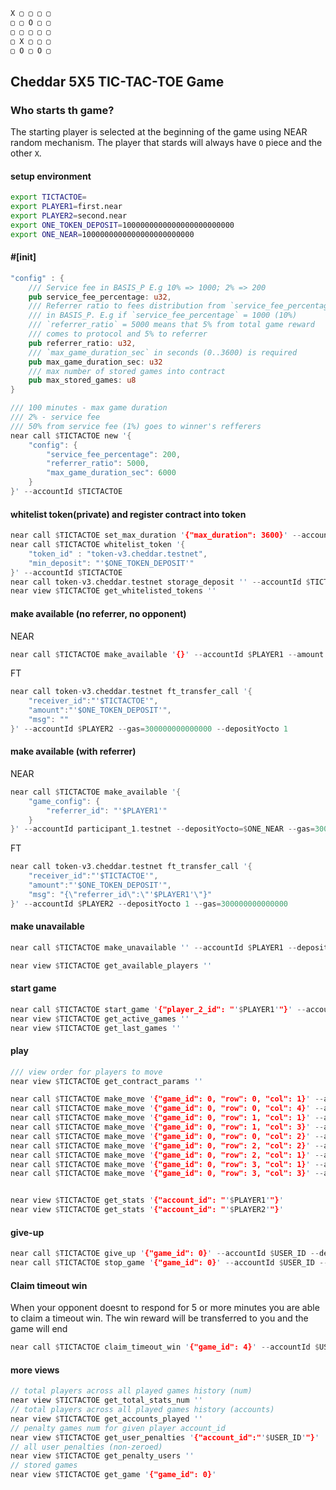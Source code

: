 ```rust
X ▢ ▢ ▢ ▢
▢ ▢ O ▢ ▢
▢ ▢ ▢ ▢ ▢
▢ X ▢ ▢ ▢
▢ O ▢ O ▢
```

## Cheddar 5X5 TIC-TAC-TOE Game

### Who starts th game?
The starting player is selected at the beginning of the game using NEAR random mechanism. The player that stards will always have `O` piece and the other `X`.

#### setup environment
```sh
export TICTACTOE=
export PLAYER1=first.near
export PLAYER2=second.near
export ONE_TOKEN_DEPOSIT=1000000000000000000000000
export ONE_NEAR=1000000000000000000000000
```
#### #[init]
```rust
"config" : {
    /// Service fee in BASIS_P E.g 10% => 1000; 2% => 200
    pub service_fee_percentage: u32,
    /// Referrer ratio to fees distribution from `service_fee_percentage`
    /// in BASIS_P. E.g if `service_fee_percentage` = 1000 (10%)
    /// `referrer_ratio` = 5000 means that 5% from total game reward
    /// comes to protocol and 5% to referrer
    pub referrer_ratio: u32,
    /// `max_game_duration_sec` in seconds (0..3600) is required 
    pub max_game_duration_sec: u32
    /// max number of stored games into contract
    pub max_stored_games: u8
}
```
```rust
/// 100 minutes - max game duration
/// 2% - service fee
/// 50% from service fee (1%) goes to winner's refferers
near call $TICTACTOE new '{
    "config": {
        "service_fee_percentage": 200,
        "referrer_ratio": 5000,
        "max_game_duration_sec": 6000
    }
}' --accountId $TICTACTOE
```

#### whitelist token(private) and register contract into token
```rust
near call $TICTACTOE set_max_duration '{"max_duration": 3600}' --accountId $TICTACTOE
near call $TICTACTOE whitelist_token '{
    "token_id" : "token-v3.cheddar.testnet",
    "min_deposit": "'$ONE_TOKEN_DEPOSIT'"
}' --accountId $TICTACTOE
near call token-v3.cheddar.testnet storage_deposit '' --accountId $TICTACTOE --amount 0.0125
near view $TICTACTOE get_whitelisted_tokens ''
```

#### make available (no referrer, no opponent)
NEAR
```rust
near call $TICTACTOE make_available '{}' --accountId $PLAYER1 --amount 1 --gas=300000000000000
```
FT
```rust
near call token-v3.cheddar.testnet ft_transfer_call '{
    "receiver_id":"'$TICTACTOE'",
    "amount":"'$ONE_TOKEN_DEPOSIT'",
    "msg": ""
}' --accountId $PLAYER2 --gas=300000000000000 --depositYocto 1
```

#### make available (with referrer)
NEAR
```rust
near call $TICTACTOE make_available '{
    "game_config": {
        "referrer_id": "'$PLAYER1'"
    }
}' --accountId participant_1.testnet --depositYocto=$ONE_NEAR --gas=300000000000000
```
FT
```rust
near call token-v3.cheddar.testnet ft_transfer_call '{
    "receiver_id":"'$TICTACTOE'",
    "amount":"'$ONE_TOKEN_DEPOSIT'",
    "msg": "{\"referrer_id\":\"'$PLAYER1'\"}"
}' --accountId $PLAYER2 --depositYocto 1 --gas=300000000000000
```
#### make unavailable
```rust
near call $TICTACTOE make_unavailable '' --accountId $PLAYER1 --depositYocto=1 --gas=300000000000000
```

```rust
near view $TICTACTOE get_available_players ''
```

#### start game
```rust
near call $TICTACTOE start_game '{"player_2_id": "'$PLAYER1'"}' --accountId $PLAYER2
near view $TICTACTOE get_active_games ''
near view $TICTACTOE get_last_games ''

```

#### play
```rust
/// view order for players to move
near view $TICTACTOE get_contract_params ''

near call $TICTACTOE make_move '{"game_id": 0, "row": 0, "col": 1}' --accountId $PLAYER1 --gas 300000000000000
near call $TICTACTOE make_move '{"game_id": 0, "row": 0, "col": 4}' --accountId $PLAYER2 --gas 300000000000000
near call $TICTACTOE make_move '{"game_id": 0, "row": 1, "col": 1}' --accountId $PLAYER1 --gas 300000000000000
near call $TICTACTOE make_move '{"game_id": 0, "row": 1, "col": 3}' --accountId $PLAYER2 --gas 300000000000000
near call $TICTACTOE make_move '{"game_id": 0, "row": 0, "col": 2}' --accountId $PLAYER1 --gas 300000000000000
near call $TICTACTOE make_move '{"game_id": 0, "row": 2, "col": 2}' --accountId $PLAYER2 --gas 300000000000000
near call $TICTACTOE make_move '{"game_id": 0, "row": 2, "col": 1}' --accountId $PLAYER1 --gas 300000000000000
near call $TICTACTOE make_move '{"game_id": 0, "row": 3, "col": 1}' --accountId $PLAYER2 --gas 300000000000000
near call $TICTACTOE make_move '{"game_id": 0, "row": 3, "col": 3}' --accountId $PLAYER1 --gas 300000000000000


near view $TICTACTOE get_stats '{"account_id": "'$PLAYER1'"}'
near view $TICTACTOE get_stats '{"account_id": "'$PLAYER2'"}'
```
#### give-up
```rust
near call $TICTACTOE give_up '{"game_id": 0}' --accountId $USER_ID --depositYocto 1 --gas=300000000000000
near call $TICTACTOE stop_game '{"game_id": 0}' --accountId $USER_ID --gas=300000000000000
```

#### Claim timeout win
When your opponent doesnt to respond for 5 or more minutes you are able to claim a timeout win. The win reward will be transferred to you and the game will end
```rust
near call $TICTACTOE claim_timeout_win '{"game_id": 4}' --accountId $USER_ID
```

#### more views
```rust
// total players across all played games history (num)
near view $TICTACTOE get_total_stats_num '' 
// total players across all played games history (accounts)
near view $TICTACTOE get_accounts_played ''
// penalty games num for given player account_id
near view $TICTACTOE get_user_penalties '{"account_id":"'$USER_ID'"}'
// all user penalties (non-zeroed)
near view $TICTACTOE get_penalty_users ''
// stored games
near view $TICTACTOE get_game '{"game_id": 0}'
```